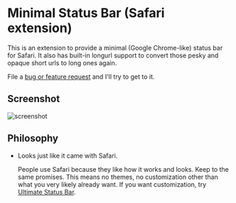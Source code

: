 # Minimal Status Bar (Safari extension)

This is an extension to provide a minimal (Google Chrome-like) status bar for
Safari. It also has built-in longurl support to convert those pesky and opaque
short urls to long ones again.

File a [bug or feature request][1] and I'll try to get to it.

## Screenshot

![screenshot](http://f.cl.ly/items/0J2y0o2l2F3X2E1H3E3G/status%20bar.png)

## Philosophy

 - Looks just like it came with Safari.

   People use Safari because they like how it works and looks. Keep to the same
   promises. This means no themes, no customization other than what you
   very likely already want. If you want customization, try [Ultimate Status
   Bar][2].

[1]: https://github.com/visnup/Minimal-Status-Bar/issues
[2]: http://ultimatestatusbar.com/
